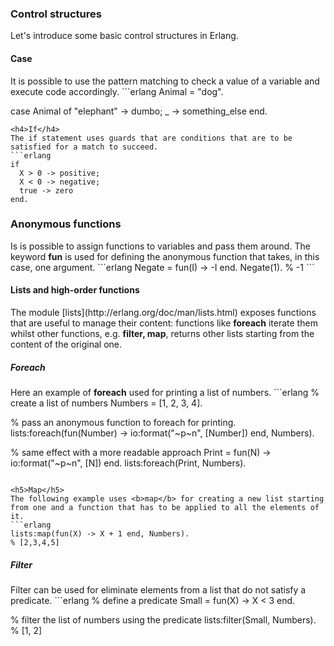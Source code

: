 <h3>Control structures</h3>
Let's introduce some basic control structures in Erlang.

<h4>Case</h4>
It is possible to use the pattern matching to check a value of a variable and execute code accordingly.
```erlang
Animal = "dog".

case Animal of
  "elephant" -> dumbo;
  _ -> something_else
end.
```
<h4>If</h4>
The if statement uses guards that are conditions that are to be satisfied for a match to succeed.
```erlang
if
  X > 0 -> positive;
  X < 0 -> negative;
  true -> zero
end.
```

<h3>Anonymous functions</h3>
Is is possible to assign functions to variables and pass them around. The keyword <b>fun</b> is used for defining the anonymous function that takes, in this case, one argument.
```erlang
Negate = fun(I) -> -I end.
Negate(1). % -1
```

<h4>Lists and high-order functions</h4>
The module [lists](http://erlang.org/doc/man/lists.html) exposes functions that are useful to manage their content: functions like <b>foreach</b> iterate them whilst other functions, e.g. <b>filter, map</b>, returns other lists starting from the content of the original one.

<h5>Foreach</h5>
Here an example of <b>foreach</b> used for printing a list of numbers.
```erlang
% create a list of numbers
Numbers = [1, 2, 3, 4].

% pass an anonymous function to foreach for printing.
lists:foreach(fun(Number) -> io:format("~p~n", [Number]) end, Numbers).

% same effect with a more readable approach
Print = fun(N) -> io:format("~p~n", [N]) end.
lists:foreach(Print, Numbers).
```

<h5>Map</h5>
The following example uses <b>map</b> for creating a new list starting from one and a function that has to be applied to all the elements of it.
```erlang
lists:map(fun(X) -> X + 1 end, Numbers).
% [2,3,4,5]
```

<h5>Filter</h5>
Filter can be used for eliminate elements from a list that do not satisfy a predicate.
```erlang
% define a predicate
Small = fun(X) -> X < 3 end.

% filter the list of numbers using the predicate
lists:filter(Small, Numbers).
% [1, 2]
```
